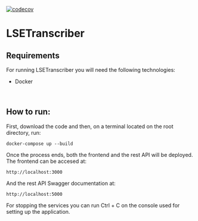 [![codecov](https://codecov.io/gh/MarcosTobias/LSETranscriber/branch/master/graph/badge.svg?token=Y8GYT8LLUL)](https://codecov.io/gh/MarcosTobias/LSETranscriber)

# LSETranscriber
## Requirements
For running LSETranscriber you will need the following technologies:
* Docker

&nbsp;

## How to run:

First, download the code and then, on a terminal located on the root directory, run:

```
docker-compose up --build
```

Once the process ends, both the frontend and the rest API will be deployed.
The frontend can be accesed at:
```
http://localhost:3000
```

And the rest API Swagger documentation at:
```
http://localhost:5000
```

For stopping the services you can run Ctrl + C on the console used for setting up the application.
